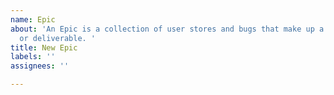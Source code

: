```yaml
---
name: Epic
about: 'An Epic is a collection of user stores and bugs that make up a larger feature
  or deliverable. '
title: New Epic
labels: ''
assignees: ''

---
```



